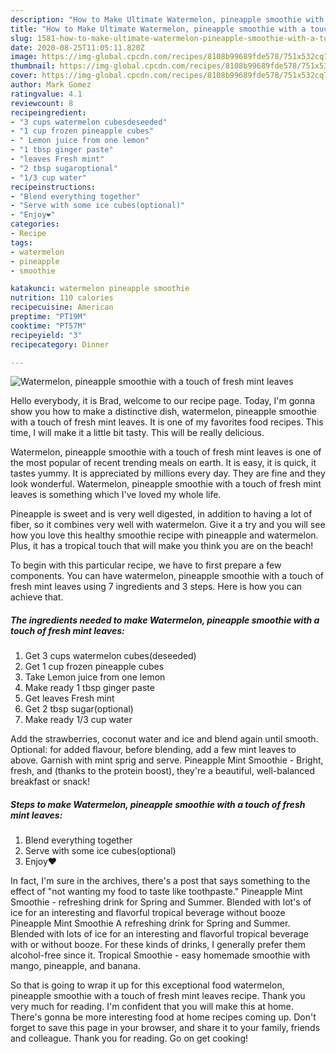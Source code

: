 ```yaml
---
description: "How to Make Ultimate Watermelon, pineapple smoothie with a touch of fresh mint leaves"
title: "How to Make Ultimate Watermelon, pineapple smoothie with a touch of fresh mint leaves"
slug: 1581-how-to-make-ultimate-watermelon-pineapple-smoothie-with-a-touch-of-fresh-mint-leaves
date: 2020-08-25T11:05:11.820Z
image: https://img-global.cpcdn.com/recipes/8108b99689fde578/751x532cq70/watermelon-pineapple-smoothie-with-a-touch-of-fresh-mint-leaves-recipe-main-photo.jpg
thumbnail: https://img-global.cpcdn.com/recipes/8108b99689fde578/751x532cq70/watermelon-pineapple-smoothie-with-a-touch-of-fresh-mint-leaves-recipe-main-photo.jpg
cover: https://img-global.cpcdn.com/recipes/8108b99689fde578/751x532cq70/watermelon-pineapple-smoothie-with-a-touch-of-fresh-mint-leaves-recipe-main-photo.jpg
author: Mark Gomez
ratingvalue: 4.1
reviewcount: 8
recipeingredient:
- "3 cups watermelon cubesdeseeded"
- "1 cup frozen pineapple cubes"
- " Lemon juice from one lemon"
- "1 tbsp ginger paste"
- "leaves Fresh mint"
- "2 tbsp sugaroptional"
- "1/3 cup water"
recipeinstructions:
- "Blend everything together"
- "Serve with some ice cubes(optional)"
- "Enjoy❤️"
categories:
- Recipe
tags:
- watermelon
- pineapple
- smoothie

katakunci: watermelon pineapple smoothie 
nutrition: 110 calories
recipecuisine: American
preptime: "PT19M"
cooktime: "PT57M"
recipeyield: "3"
recipecategory: Dinner

---
```



![Watermelon, pineapple smoothie with a touch of fresh mint leaves](https://img-global.cpcdn.com/recipes/8108b99689fde578/751x532cq70/watermelon-pineapple-smoothie-with-a-touch-of-fresh-mint-leaves-recipe-main-photo.jpg)

Hello everybody, it is Brad, welcome to our recipe page. Today, I'm gonna show you how to make a distinctive dish, watermelon, pineapple smoothie with a touch of fresh mint leaves. It is one of my favorites food recipes. This time, I will make it a little bit tasty. This will be really delicious.

Watermelon, pineapple smoothie with a touch of fresh mint leaves is one of the most popular of recent trending meals on earth. It is easy, it is quick, it tastes yummy. It is appreciated by millions every day. They are fine and they look wonderful. Watermelon, pineapple smoothie with a touch of fresh mint leaves is something which I've loved my whole life.

Pineapple is sweet and is very well digested, in addition to having a lot of fiber, so it combines very well with watermelon. Give it a try and you will see how you love this healthy smoothie recipe with pineapple and watermelon. Plus, it has a tropical touch that will make you think you are on the beach!


To begin with this particular recipe, we have to first prepare a few components. You can have watermelon, pineapple smoothie with a touch of fresh mint leaves using 7 ingredients and 3 steps. Here is how you can achieve that.

<!--inarticleads1-->

##### The ingredients needed to make Watermelon, pineapple smoothie with a touch of fresh mint leaves:

1. Get 3 cups watermelon cubes(deseeded)
1. Get 1 cup frozen pineapple cubes
1. Take  Lemon juice from one lemon
1. Make ready 1 tbsp ginger paste
1. Get leaves Fresh mint
1. Get 2 tbsp sugar(optional)
1. Make ready 1/3 cup water


Add the strawberries, coconut water and ice and blend again until smooth. Optional: for added flavour, before blending, add a few mint leaves to above. Garnish with mint sprig and serve. Pineapple Mint Smoothie - Bright, fresh, and (thanks to the protein boost), they&#39;re a beautiful, well-balanced breakfast or snack! 

<!--inarticleads2-->

##### Steps to make Watermelon, pineapple smoothie with a touch of fresh mint leaves:

1. Blend everything together
1. Serve with some ice cubes(optional)
1. Enjoy❤️


In fact, I&#39;m sure in the archives, there&#39;s a post that says something to the effect of &#34;not wanting my food to taste like toothpaste.&#34; Pineapple Mint Smoothie - refreshing drink for Spring and Summer. Blended with lot&#39;s of ice for an interesting and flavorful tropical beverage without booze Pineapple Mint Smoothie A refreshing drink for Spring and Summer. Blended with lots of ice for an interesting and flavorful tropical beverage with or without booze. For these kinds of drinks, I generally prefer them alcohol-free since it. Tropical Smoothie - easy homemade smoothie with mango, pineapple, and banana. 

So that is going to wrap it up for this exceptional food watermelon, pineapple smoothie with a touch of fresh mint leaves recipe. Thank you very much for reading. I'm confident that you will make this at home. There's gonna be more interesting food at home recipes coming up. Don't forget to save this page in your browser, and share it to your family, friends and colleague. Thank you for reading. Go on get cooking!
